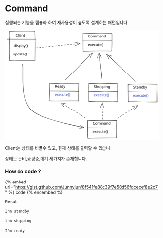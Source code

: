 # Command

실행되는 기능을 캡슐화 하여 재사용성이 높도록 설계하는 패턴입니다



<img src="../../.gitbook/assets/file.drawing (5) (3).svg" alt="command" class="gitbook-drawing">

Client는 상태를 바꿀수 있고,  현재 상태를 출력할 수 있습니

상태는 준비,쇼핑중,대기 세가지가 존재합니다.



### How do code ?

{% embed url="https://gist.github.com/Junnyjun/8f541fe88c39f7e58d56fdcecef8e2c7" %}
code
{% endembed %}

Result&#x20;

```basic
I'm standby

I'm shopping

I'm ready
```
